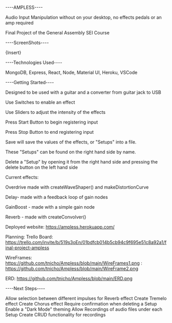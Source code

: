 ----AMPLESS----

Audio Input Manipulation without on your desktop, no effects pedals or an amp required

Final Project of the General Assembly SEI Course

----ScreenShots----

{Insert}

----Technologies Used----

MongoDB, Express, React, Node, Material UI, Heroku, VSCode

----Getting Started----

Designed to be used with a guitar and a converter from guitar jack to USB

Use Switches to enable an effect

Use Sliders to adjust the intensity of the effects

Press Start Button to begin registering input

Press Stop Button to end registering input

Save will save the values of the effects, or "Setups" into a file.

These "Setups" can be found on the right hand side by name.

Delete a "Setup" by opening it from the right hand side and pressing the delete button on the left hand side

Current effects:

Overdrive made with createWaveShaper() and makeDistortionCurve

Delay- made with a feedback loop of gain nodes

GainBoost - made with a simple gain node

Reverb - made with createConvolver()

Deployed website: https://ampless.herokuapp.com/

Planning:
Trello Board: https://trello.com/invite/b/519s3oEn/01bdfcb014b5cb94c9f695e51c8a92a1/final-project-ampless

WireFrames:   https://github.com/tnicho/Ampless/blob/main/WireFrames1.png
          :   https://github.com/tnicho/Ampless/blob/main/WireFrame2.png
              
ERD:          https://github.com/tnicho/Ampless/blob/main/ERD.png

----Next Steps----

Allow selection between different impulses for Reverb effect
Create Tremelo effect
Create Chorus effect
Require confirmation when deleting a Setup
Enable a "Dark Mode" theming
Allow Recordings of audio files under each Setup
Create CRUD functionality for recordings


